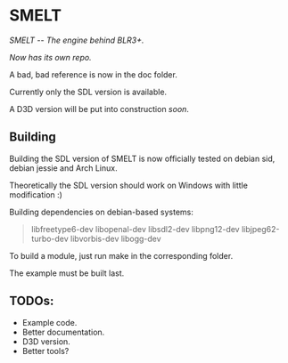 # SMELT
_SMELT -- The engine behind BLR3+._

_Now has its own repo._

A bad, bad reference is now in the doc folder.

Currently only the SDL version is available.

A D3D version will be put into construction _soon_.

Building
--------
Building the SDL version of SMELT is now officially tested
on debian sid, debian jessie and Arch Linux.

Theoretically the SDL version should work on Windows
with little modification :)

Building dependencies on debian-based systems:

>libfreetype6-dev libopenal-dev libsdl2-dev libpng12-dev
>libjpeg62-turbo-dev libvorbis-dev libogg-dev

To build a module, just run make in the corresponding folder.

The example must be built last.

TODOs:
------
* Example code.
* Better documentation.
* D3D version.
* Better tools?
